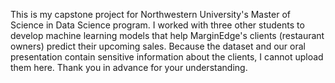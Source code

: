 This is my capstone project for Northwestern University's Master of Science in Data Science program. I worked with three other students to develop machine learning models that help MarginEdge's clients (restaurant owners) predict their upcoming sales. Because the dataset and our oral presentation contain sensitive information about the clients, I cannot upload them here. Thank you in advance for your understanding.
